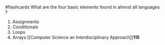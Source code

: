 #flashcards 
What are the four basic elements found in almost all languages
?
1. Assignments
2. Conditionals
3. Loops
4. Arrays
[[Computer Science an Interdisciplinary Approach]]**115**
<!--SR:!2022-10-05,48,250-->

